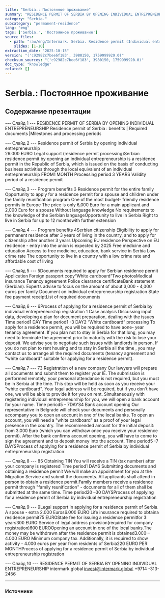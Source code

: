 ```yaml
---
title: "Serbia.: Постоянное проживание"
summary: "RESIDENCE PERMIT OF SERBIA BY OPENING INDIVIDUAL ENTREPRENEURSHIP Residence permit of Serbia : benefits |   Required documents |Milestones and processing periods Residence permit of Serbia by"
category: "Serbia."
subcategory: "permanent-residence"
lang: "eng"
tags: ['Serbia.', 'Постоянное проживание']
source_files:
  - path: "raw/eng/Intermark. Serbia. Residence permit (Individual entrepreneurship) ENG.pdf"
    slides: [1-10]
extraction_date: "2025-10-15"
version: "('c92982c7bee6f183', 3980150, 1759999920.0)"
checksum_sources: "('c92982c7bee6f183', 3980150, 1759999920.0)"
doc_type: "knowledge"
related: []
---
```


# Serbia.: Постоянное проживание

## Содержание презентации

--- Слайд 1 ---
RESIDENCE PERMIT OF SERBIA BY OPENING INDIVIDUAL ENTREPRENEURSHIP
Residence permit of Serbia : benefits |   Required documents |Milestones and processing periods

--- Слайд 2 ---
Residence permit of Serbia by
opening individual entrepreneurship  
26.000 EURO
Legal support (residence permit processing)Serbian residence permit by opening an individual entrepreneurship 
is a residence permit in the Republic of Serbia, which is issued on the 
basis of conducting business activities through the local equivalent 
of an individual entrepreneurship 
FROM1 MONTH
Processing period
3 YEARS
Validity period of a residence permit

--- Слайд 3 ---
Program
benefits
3
Residence permit for the entire family
Opportunity to apply for a residence permit for a spouse 
and children under the family reunification program One of the most budget- friendly residence 
permits in Europe
The price is only 6,000 Euro for a main applicant and 2,000 Euro for a spouse
Without language knowledge 
No requirements to the knowledge of the Serbian languageOpportunity to live in Serbia
Right to live in Serbia for up to 12 monthswith further extension

--- Слайд 4 ---
Program
benefits
4Serbian citizenship
Eligibility to apply for permanent residence after 3 years 
of living in the country, and to apply for citizenship after
another 3 years
Upcoming EU residence 
Perspective on EU residence -  entry into the union is 
expected by 2025
Free medicine and education
Access to free medicine, education, bank
service in Serbia
Low crime rate
The opportunity to live in a country with a low crime rate and affordable cost of living

--- Слайд 5 ---
5Documents required to apply
for Serbian residence permit 
Application
Foreign passport copy“White cardboard”Two photosMedical insurance
Tenancy  agreement
Police clearance certificateBank statement (Serbian).
Experts advise to focus on the amount of about 3,000 - 
4,000 euros per family
Document on individual entrepreneurship registration
State fee payment receiptList of required documents

--- Слайд 6 ---
6Process of applying for a residence permit of Serbia by 
individual entrepreneurship registration
1
Case analysis
Discussing input data, developing a plan for document
preparation, dealing with the issues
Time period1 DAY
Time period1 -3 DAY2
“White cardboard” processing
To apply for a residence permit, you will be required to have aone- year tenancy agreement. If you plan not to stay in Serbia for 
that long, you may need to terminate the agreement prior to maturity with the risk to lose your deposit. 
We advise you to negotiate such issues with landlords in person.
If you do not plan to rent housing and to stay in Serbia all the time , 
you may contact us to arrange all the required documents (tenancy 
agreement and "white cardboard" suitable for applying for a 
residence permit).

--- Слайд 7 ---
73
Registration of a new company
Our lawyers will prepare all documents and submit them to register 
your IE. The submission is performed remotely, your personal 
attendance is not required, but you must be in Serbia at the time. 
This step will be held as soon as you receive your "white cardboard". 
Your legal address will be required, but if you don't have one, we will 
be able to provide it for you on rent. 
Simultaneously with registering  individual entrepreneurship for you, 
we will open a bank account for your name.
Time period5 - 7DAYS4
Bank account opening
Our representative in Belgrade will check your documents and personally accompany you to open an account in one of the local 
banks. To open an account, you will need a "white cardboard" as a 
proof of your legal presence in the country. 
The recommended amount for the initial deposit: from 3.000 Euro 
(which you can withdraw once you receive your residence permit). 
After the bank confirms account opening, you will have to come to 
sign the agreement and to deposit  money into the account.
Time period5 -7 DAYSProcess of applying for a residence permit of Serbia by 
individual entrepreneurship registration

--- Слайд 8 ---
85
Obtaining TIN
You will receive a TIN (tax number) after
your company is registered
Time period1 DAY6
Submitting documents and obtaining a residence permit
We will make an appointment for you at the Migration Service and submit the documents.
All applicants shall attend in person to obtain a residence permit.Family members receive a residence permit through "family 
reunification" - documents for all of them shall be submitted at the 
same time.
Time period20 –30 DAYSProcess of applying for a residence permit of Serbia by 
individual entrepreneurship registration

--- Слайд 9 ---
9Legal support in applying for a residence permit of 
Serbia. A spouse - extra 2.000 Euros6.000 EURO
Life insurance required to obtaina residence permit75 EUROState fee for issuing a residence permitfor 3 years300 EURO
Service of legal address provision(required for company registration)600 EUROOpening an account in one of the local banks.The money may be withdrawn after the residence permit is obtained3.000 – 4.000 EURO
Minimum company tax. Additionally, it is required to show activity - 4.000 euros per year from residents of 
Serbia220 EURO PER MONTHProcess of applying for a residence permit of Serbia by 
individual entrepreneurship registration

--- Слайд 10 ---
RESIDENCE PERMIT OF SERBIA BY OPENING INDIVIDUAL ENTREPRENEURSHIP
intermark.global invest@intermark.global +9714 -313-2456


---

### Источники
[^src1]: raw/Intermark. Serbia. Residence permit (Individual entrepreneurship) ENG.pdf → слайды 1–10
